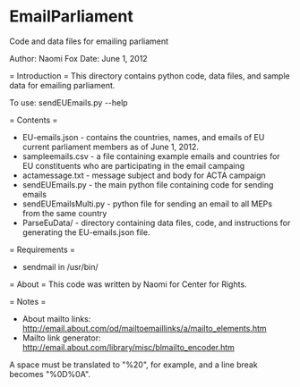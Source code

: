 EmailParliament
===============

Code and data files for emailing parliament

Author: Naomi Fox 
Date: June 1, 2012

= Introduction =
This directory contains python code, data files, and sample data for emailing parliament.

To use:
sendEUEmails.py --help

= Contents =
* EU-emails.json   - contains the countries, names, and emails of EU current parliament members as of June 1, 2012.
* sampleemails.csv - a file containing example emails and countries for EU constituents who are participating in the email campaing
* actamessage.txt  - message subject and body for ACTA campaign
* sendEUEmails.py  - the main python file containing code for sending emails
* sendEUEmailsMulti.py  - python file for sending an email to all MEPs from the same country
* ParseEuData/	 - directory containing data files, code, and instructions for generating the EU-emails.json file.

= Requirements =
* sendmail in /usr/bin/

= About = 
This code was written by Naomi for Center for Rights.

= Notes =

* About mailto links: http://email.about.com/od/mailtoemaillinks/a/mailto_elements.htm
* Mailto link generator: http://email.about.com/library/misc/blmailto_encoder.htm

A space must be translated to "%20", for example, and a line break becomes "%0D%0A".